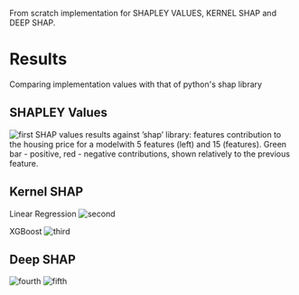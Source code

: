 From scratch implementation for SHAPLEY VALUES, KERNEL SHAP and DEEP SHAP.

# Results
Comparing implementation values with that of python's shap library

## SHAPLEY Values
<img src="https://user-images.githubusercontent.com/16356237/147423000-b4dcde52-7559-43e1-b677-de1d22eb91a0.PNG" alt="first">
SHAP values results against ’shap’ library: features contribution to the housing price for a modelwith 5 features (left) and 15 (features). Green bar - positive, red - negative contributions, shown relatively to the previous feature.

## Kernel SHAP
Linear Regression 
<img src="https://user-images.githubusercontent.com/16356237/147423186-3ee565aa-3267-44e8-ac44-b21d6039acf1.PNG" alt="second">

XGBoost
<img src="https://user-images.githubusercontent.com/16356237/147423198-5c000073-3164-41c7-ad07-0fe14221cdfa.PNG" alt="third">

## Deep SHAP

<img src="https://user-images.githubusercontent.com/16356237/147423204-6e2bcd4d-8b8e-4969-b2f1-413758fae03d.PNG" alt="fourth">


<img src="https://user-images.githubusercontent.com/16356237/147423212-d16e4d28-ee0d-4fda-8600-a81c0312ce9e.PNG" alt="fifth">

